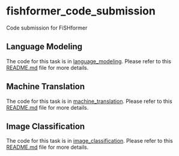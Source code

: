# fishformer_code_submission
Code submission for FiSHformer

## Language Modeling
The code for this task is in [language_modeling](language_modeling).
Please refer to this [README.md](language_modeling/lmtool-fwms/README.md) file for more details.

## Machine Translation
The code for this task is in [machine_translation](machine_translation).
Please refer to this [README.md](machine_translation/README.md) file for more details.

## Image Classification
The code for this task is in [image_classification](image_classification).
Please refer to this [README.md](image_classification/README.md) file for more details.




